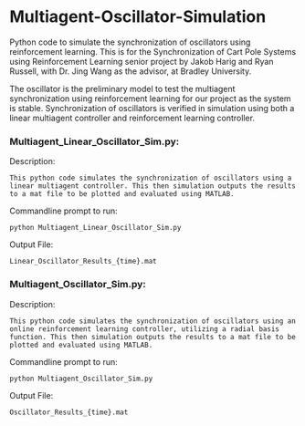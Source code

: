# Multiagent-Oscillator-Simulation
Python code to simulate the synchronization of oscillators using reinforcement learning. This is for the Synchronization of Cart Pole Systems using Reinforcement Learning senior project by Jakob Harig and Ryan Russell, with Dr. Jing Wang as the advisor, at Bradley University.

The oscillator is the preliminary model to test the multiagent synchronization using reinforcement learning for our project as the system is stable. Synchronization of oscillators is verified in simulation using both a linear multiagent controller and reinforcement learning controller. 

### Multiagent_Linear_Oscillator_Sim.py:
  
  Description: 
  
    This python code simulates the synchronization of oscillators using a linear multiagent controller. This then simulation outputs the results to a mat file to be plotted and evaluated using MATLAB. 

  Commandline prompt to run: 
  
    python Multiagent_Linear_Oscillator_Sim.py
  
  Output File:
  
    Linear_Oscillator_Results_{time}.mat

### Multiagent_Oscillator_Sim.py:

  Description: 
  
    This python code simulates the synchronization of oscillators using an online reinforcement learning controller, utilizing a radial basis function. This then simulation outputs the results to a mat file to be plotted and evaluated using MATLAB. 
    
  Commandline prompt to run:
  
    python Multiagent_Oscillator_Sim.py
  
  Output File: 
  
    Oscillator_Results_{time}.mat
